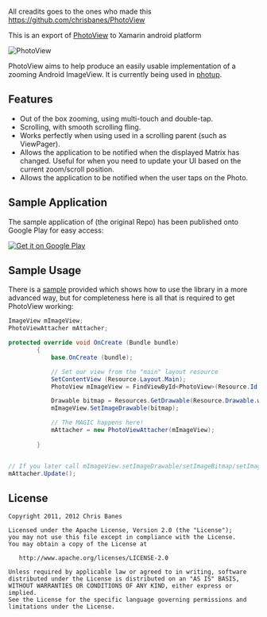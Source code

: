 
All creadits goes to the ones who made this https://github.com/chrisbanes/PhotoView 

This is an export of [PhotoView](https://github.com/chrisbanes/PhotoView) to Xamarin android platform 

![PhotoView](https://raw.github.com/chrisbanes/PhotoView/master/header_graphic.png)

PhotoView aims to help produce an easily usable implementation of a zooming Android ImageView. It is currently being used in [photup](https://play.google.com/store/apps/details?id=uk.co.senab.photup).

## Features
- Out of the box zooming, using multi-touch and double-tap.
- Scrolling, with smooth scrolling fling.
- Works perfectly when using used in a scrolling parent (such as ViewPager).
- Allows the application to be notified when the displayed Matrix has changed. Useful for when you need to update your UI based on the current zoom/scroll position.
- Allows the application to be notified when the user taps on the Photo.

## Sample Application
The sample application of
(the original Repo) has been published onto Google Play for easy access:

[![Get it on Google Play](http://www.android.com/images/brand/get_it_on_play_logo_small.png)](http://play.google.com/store/apps/details?id=uk.co.senab.photoview.sample)



## Sample Usage
There is a [sample](https://github.com/samerzmd/Xamarin-Android-Photo-Viewer/blob/master/XamarinAndroidPhotoViewer/MainActivity.cs) provided which shows how to use the library in a more advanced way, but for completeness here is all that is required to get PhotoView working:

``` C#
ImageView mImageView;
PhotoViewAttacher mAttacher;

protected override void OnCreate (Bundle bundle)
		{
			base.OnCreate (bundle);

			// Set our view from the "main" layout resource
			SetContentView (Resource.Layout.Main);
			PhotoView mImageView = FindViewById<PhotoView>(Resource.Id.iv_photo);

			Drawable bitmap = Resources.GetDrawable(Resource.Drawable.wallpaper);
			mImageView.SetImageDrawable(bitmap);

			// The MAGIC happens here!
			mAttacher = new PhotoViewAttacher(mImageView);
			
		}


// If you later call mImageView.setImageDrawable/setImageBitmap/setImageResource/etc then you just need to call
mAttacher.Update();
```

## License

    Copyright 2011, 2012 Chris Banes

    Licensed under the Apache License, Version 2.0 (the "License");
    you may not use this file except in compliance with the License.
    You may obtain a copy of the License at

       http://www.apache.org/licenses/LICENSE-2.0

    Unless required by applicable law or agreed to in writing, software
    distributed under the License is distributed on an "AS IS" BASIS,
    WITHOUT WARRANTIES OR CONDITIONS OF ANY KIND, either express or implied.
    See the License for the specific language governing permissions and
    limitations under the License.
